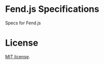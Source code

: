 # Fend.js Specifications

Specs for Fend.js


# License

[MIT license](http://www.opensource.org/licenses/mit-license.php).
